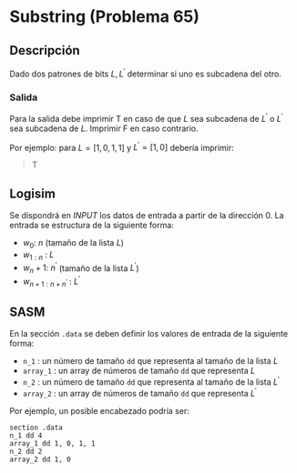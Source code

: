 # Substring (Problema 65)

## Descripción

Dado dos patrones de bits $L,L^{'}$ determinar si uno es subcadena del otro.

### Salida

Para la salida debe imprimir T en caso de que $L$ sea subcadena de $L^{'}$ o $L^{'}$ sea subcadena de $L$. Imprimir F en caso contrario.

Por ejemplo: para $L = [1, 0, 1, 1]$ y $L^{'} = [1, 0]$ debería imprimir:

> T

## Logisim

Se dispondrá en *INPUT* los datos de entrada a partir de la dirección $0$. La entrada se estructura de la siguiente forma:

- $w_0$: $n$ (tamaño de la lista $L$)
- $w_{1:n}$ : $L$
- $w_n+1$: $n^{'}$ (tamaño de la lista $L^{'}$)
- $w_{n+1:n+n^{'}}$ : $L^{'}$

## SASM

En la sección `.data` se deben definir los valores de entrada de la siguiente forma:

- `n_1` : un número de tamaño `dd` que representa al tamaño de la lista $L$
- `array_1` : un array de números de tamaño `dd` que representa $L$
- `n_2` : un número de tamaño `dd` que representa al tamaño de la lista $L^{'}$
- `array_2` : un array de números de tamaño `dd` que representa $L^{'}$

Por ejemplo, un posible encabezado podría ser:

```
section .data
n_1 dd 4
array_1 dd 1, 0, 1, 1
n_2 dd 2
array_2 dd 1, 0
```